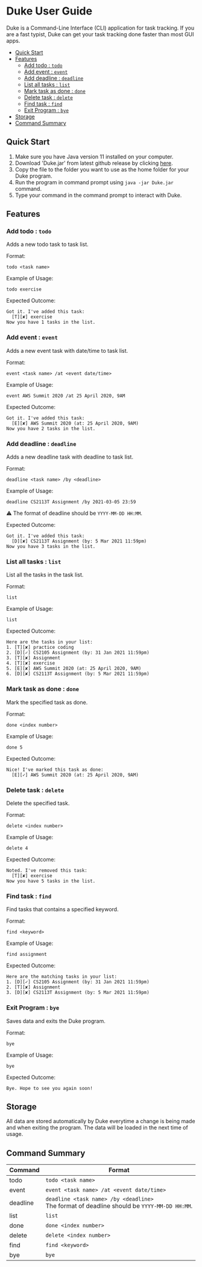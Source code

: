 # Duke User Guide

Duke is a Command-Line Interface (CLI) application for task tracking. If you are a fast typist, Duke can get your task tracking done faster than most GUI apps.

* [Quick Start](#quick-start)
* [Features](#features)
    * [Add todo : `todo`](#todo)
    * [Add event : `event`](#event)
    * [Add deadline : `deadline`](#deadline)
    * [List all tasks : `list`](#list) 
    * [Mark task as done : `done`](#done) 
    * [Delete task : `delete`](#delete)
    * [Find task : `find`](#find)
    * [Exit Program : `bye`](#bye)
* [Storage](#storage)
* [Command Summary](#command-summary)

## Quick Start

1. Make sure you have Java version 11 installed on your computer.
2. Download 'Duke.jar' from latest github release by clicking [here](https://github.com/kewenlok/ip/releases).
3. Copy the file to the folder you want to use as the home folder for your Duke program.
4. Run the program in command prompt using `java -jar Duke.jar` command.
5. Type your command in the command prompt to interact with Duke.

## Features 

### Add todo : `todo`

Adds a new todo task to task list.

Format:

`todo <task name>`

Example of Usage:

`todo exercise`

Expected Outcome:
    
    Got it. I've added this task:
      [T][✘] exercise
    Now you have 1 tasks in the list.

### Add event : `event`

Adds a new event task with date/time to task list.

Format:

`event <task name> /at <event date/time>`

Example of Usage:

`event AWS Summit 2020 /at 25 April 2020, 9AM`

Expected Outcome:

    Got it. I've added this task:
      [E][✘] AWS Summit 2020 (at: 25 April 2020, 9AM)
    Now you have 2 tasks in the list.

### Add deadline : `deadline`

Adds a new deadline task with deadline to task list.

Format:

`deadline <task name> /by <deadline>`

Example of Usage:

`deadline CS2113T Assignment /by 2021-03-05 23:59`

:warning: The format of deadline should be `YYYY-MM-DD HH:MM`.

Expected Outcome:

    Got it. I've added this task:
      [D][✘] CS2113T Assignment (by: 5 Mar 2021 11:59pm)
    Now you have 3 tasks in the list.

### List all tasks : `list`

List all the tasks in the task list.

Format:

`list`

Example of Usage:

`list`

Expected Outcome:

    Here are the tasks in your list:
    1. [T][✘] practice coding
    2. [D][✓] CS2105 Assignment (by: 31 Jan 2021 11:59pm)
    3. [T][✘] Assignment
    4. [T][✘] exercise
    5. [E][✘] AWS Summit 2020 (at: 25 April 2020, 9AM)
    6. [D][✘] CS2113T Assignment (by: 5 Mar 2021 11:59pm)

### Mark task as done : `done`

Mark the specified task as done.

Format:

`done <index number>`

Example of Usage:

`done 5`

Expected Outcome:
    
    Nice! I've marked this task as done:
      [E][✓] AWS Summit 2020 (at: 25 April 2020, 9AM)

### Delete task : `delete`

Delete the specified task.

Format:

`delete <index number>`

Example of Usage:

`delete 4`

Expected Outcome:

    Noted. I've removed this task:
      [T][✘] exercise
    Now you have 5 tasks in the list.

### Find task : `find`

Find tasks that contains a specified keyword.

Format:

`find <keyword>`

Example of Usage:

`find assignment`

Expected Outcome:

    Here are the matching tasks in your list:
    1. [D][✓] CS2105 Assignment (by: 31 Jan 2021 11:59pm)
    2. [T][✘] Assignment
    3. [D][✘] CS2113T Assignment (by: 5 Mar 2021 11:59pm)

### Exit Program : `bye`

Saves data and exits the Duke program.

Format:

`bye`

Example of Usage:

`bye`

Expected Outcome:

    Bye. Hope to see you again soon!

## Storage

All data are stored automatically by Duke everytime a change is being made and when exiting the program. The data will be loaded in the next time of usage.

## Command Summary

Command | Format
--------|--------
todo    |`todo <task name>`
event   |`event <task name> /at <event date/time>`
deadline|`deadline <task name> /by <deadline>`<br>The format of deadline should be `YYYY-MM-DD HH:MM`.
list    |`list`
done    |`done <index number>`
delete  |`delete <index number>`
find    |`find <keyword>`
bye     |`bye`
